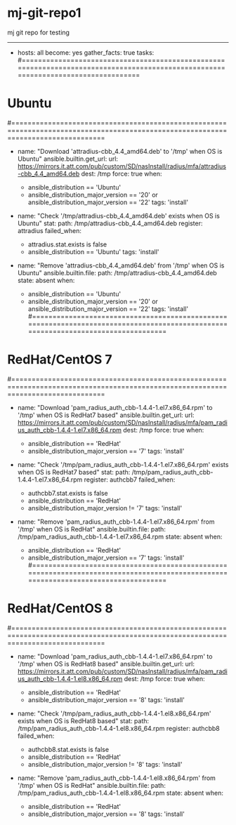 # mj-git-repo1
mj git repo for testing


---
- hosts: all
  become: yes
  gather_facts: true
  tasks:
#===================================================================================================================================
# Ubuntu
#===================================================================================================================================
  - name: "Download 'attradius-cbb_4.4_amd64.deb' to '/tmp' when OS is Ubuntu"
    ansible.builtin.get_url:
      url: https://mirrors.it.att.com/pub/custom/SD/nasInstall/radius/mfa/attradius-cbb_4.4_amd64.deb
      dest: /tmp
      force: true
    when:
      - ansible_distribution == 'Ubuntu'
      - ansible_distribution_major_version == '20' or
        ansible_distribution_major_version == '22'
    tags: 'install'

  - name: "Check '/tmp/attradius-cbb_4.4_amd64.deb' exists when OS is Ubuntu"
    stat:
      path: /tmp/attradius-cbb_4.4_amd64.deb
    register: attradius
    failed_when:
      - attradius.stat.exists is false
      - ansible_distribution == 'Ubuntu'
    tags: 'install'

  - name: "Remove 'attradius-cbb_4.4_amd64.deb' from '/tmp' when OS is Ubuntu"
    ansible.builtin.file:
      path: /tmp/attradius-cbb_4.4_amd64.deb
      state: absent
    when:
      - ansible_distribution == 'Ubuntu'
      - ansible_distribution_major_version == '20' or
        ansible_distribution_major_version == '22'
    tags: 'install'
#===================================================================================================================================
# RedHat/CentOS 7
#===================================================================================================================================
  - name: "Download 'pam_radius_auth_cbb-1.4.4-1.el7.x86_64.rpm' to '/tmp' when OS is RedHat7 based"
    ansible.builtin.get_url:
      url: https://mirrors.it.att.com/pub/custom/SD/nasInstall/radius/mfa/pam_radius_auth_cbb-1.4.4-1.el7.x86_64.rpm
      dest: /tmp
      force: true
    when:
      - ansible_distribution == 'RedHat'
      - ansible_distribution_major_version == '7'
    tags: 'install'

  - name: "Check '/tmp/pam_radius_auth_cbb-1.4.4-1.el7.x86_64.rpm' exists when OS is RedHat7 based"
    stat:
      path: /tmp/pam_radius_auth_cbb-1.4.4-1.el7.x86_64.rpm
    register: authcbb7
    failed_when:
      - authcbb7.stat.exists is false
      - ansible_distribution == 'RedHat'
      - ansible_distribution_major_version != '7'
    tags: 'install'

  - name: "Remove 'pam_radius_auth_cbb-1.4.4-1.el7.x86_64.rpm' from '/tmp' when OS is RedHat"
    ansible.builtin.file:
      path: /tmp/pam_radius_auth_cbb-1.4.4-1.el7.x86_64.rpm
      state: absent
    when:
      - ansible_distribution == 'RedHat'
      - ansible_distribution_major_version == '7'
    tags: 'install'
#===================================================================================================================================
# RedHat/CentOS 8
#===================================================================================================================================
  - name: "Download 'pam_radius_auth_cbb-1.4.4-1.el7.x86_64.rpm' to '/tmp' when OS is RedHat8 based"
    ansible.builtin.get_url:
      url: https://mirrors.it.att.com/pub/custom/SD/nasInstall/radius/mfa/pam_radius_auth_cbb-1.4.4-1.el8.x86_64.rpm
      dest: /tmp
      force: true
    when:
      - ansible_distribution == 'RedHat'
      - ansible_distribution_major_version == '8'
    tags: 'install'

  - name: "Check '/tmp/pam_radius_auth_cbb-1.4.4-1.el8.x86_64.rpm' exists when OS is RedHat8 based"
    stat:
      path: /tmp/pam_radius_auth_cbb-1.4.4-1.el8.x86_64.rpm
    register: authcbb8
    failed_when:
      - authcbb8.stat.exists is false
      - ansible_distribution == 'RedHat'
      - ansible_distribution_major_version != '8'
    tags: 'install'

  - name: "Remove 'pam_radius_auth_cbb-1.4.4-1.el8.x86_64.rpm' from '/tmp' when OS is RedHat"
    ansible.builtin.file:
      path: /tmp/pam_radius_auth_cbb-1.4.4-1.el8.x86_64.rpm
      state: absent
    when:
      - ansible_distribution == 'RedHat'
      - ansible_distribution_major_version == '8'
    tags: 'install'
